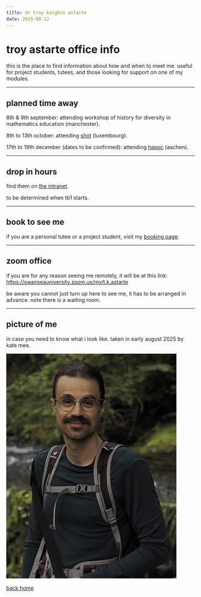 ```yaml
---
title: dr troy kaighin astarte
date: 2025-08-12
---
```


# troy astarte office info

this is the place to find information about how and when to meet me. 
useful for project students, tutees, and those looking for support on one of my modules. 

---

## planned time away 

8th & 9th september: attending workshop of history for diversity in mathematics education (manchester).

8th to 13th october: attending [shot](https://www.historyoftechnology.org/annual-meeting/2025-shot-annual-meeting/) (luxembourg).

17th to 19th december (dates to be confirmed): attending [hapoc](https://hapoc.org/hapoc-8/) (aachen). 

---

## drop in hours 

find them on [the intranet](https://fse-intranet.swan.ac.uk/intranet/staff_officehours?selected_staff_id=203842).

to be determined when tb1 starts.

---

## book to see me 

if you are a personal tutee or a project student, visit my [booking page](https://outlook.office.com/bookwithme/user/8e101a47e22e4af793d033901758d0e4@Swansea.ac.uk/meetingtype/SVRwCe7HMUGxuT6WGxi68g2?anonymous&ep=mlink). 

--- 

## zoom office 

if you are for any reason seeing me remotely, it will be at this link: <https://swanseauniversity.zoom.us/my/t.k.astarte>

be aware you cannot just turn up here to see me, it has to be arranged in advance. note there is a waiting room. 

--- 

## picture of me 

in case you need to know what i look like. taken in early august 2025 by kate mee. 

![a person, troy, stands in front of a waterfall. they are wearing a green top and have many straps across their chest from a rucksack and camera bag. their hair is tied up and they have a moustache.](res/img/TKA-25-falls.JPG "troy at one of the four falls")

[back home](index.html "go back to home page")